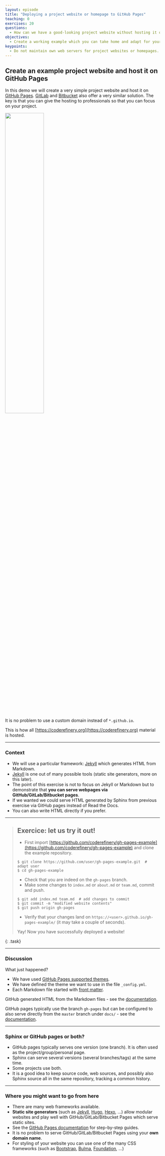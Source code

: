 ```yaml
---
layout: episode
title: "Deploying a project website or homepage to GitHub Pages"
teaching: 0
exercises: 20
questions:
  - How can we have a good-looking project website without hosting it ourselves?
objectives:
  - Create a working example which you can take home and adapt for your project.
keypoints:
  - Do not maintain own web servers for project websites or homepages.
---
```


## Create an example project website and host it on GitHub Pages

In this demo we will create a very simple project website and host it on [GitHub
Pages](https://pages.github.com/). [GitLab](https://about.gitlab.com/features/pages/) and [Bitbucket](https://confluence.atlassian.com/bitbucket/publishing-a-website-on-bitbucket-cloud-221449776.html) also offer a
very similar solution. The key is that you can give the hosting to
professionals so that you can focus on your project.

<img src="{{ site.baseurl }}/img/gh-pages.jpg" width="50%">

It is no problem to use a custom domain instead of `*.github.io`.

This is how all
[https://coderefinery.org](https://coderefinery.org)
material is hosted.

---

### Context

- We will use a particular framework: [Jekyll](https://jekyllrb.com) which generates HTML from Markdown.
- [Jekyll](https://jekyllrb.com) is one out of many possible tools (static site generators, more on this later).
- The point of this exercise is not to focus on Jekyll or Markdown but to demonstrate that
  **you can serve webpages via GitHub/GitLab/Bitbucket pages**.
- If we wanted we could serve HTML generated by Sphinx from previous exercise via GitHub pages instead
  of Read the Docs.
- You can also write HTML directly if you prefer.

---

> ## Exercice: let us try it out!
>
> - First import [https://github.com/coderefinery/gh-pages-example](https://github.com/coderefinery/gh-pages-example) and clone the example repository.
> ```shell
> $ git clone https://github.com/user/gh-pages-example.git  # adapt user
> $ cd gh-pages-example
> ```
> - Check that you are indeed on the `gh-pages` branch.
> - Make some changes to `index.md` or `about.md` or `team.md`, commit and push.
> ```shell
> $ git add index.md team.md  # add changes to commit
> $ git commit -m "modified website contents"
> $ git push origin gh-pages
> ```
> - Verify that your changes land on `https://<user>.github.io/gh-pages-example/` (it may take a couple of seconds).
>
> Yay! Now you have successfully deployed a website!
>
{: .task}

---

### Discussion

What just happened?
- We have used [GitHub Pages supported themes](https://pages.github.com/themes/).
- We have defined the theme we want to use in the file `_config.yml`.
- Each Markdown file started with [front matter](https://jekyllrb.com/docs/frontmatter/).

GitHub generated HTML from the Markdown files - see the
[documentation](https://help.github.com/articles/adding-a-jekyll-theme-to-your-github-pages-site/).

GitHub pages typically use the branch `gh-pages` but can be configured to also serve directly from the `master` branch
under `docs/` - see the [documentation](https://help.github.com/articles/configuring-a-publishing-source-for-github-pages/).

---

### Sphinx or GitHub pages or both?

- GitHub pages typically serves one version (one branch). It is often used as the project/group/personal page.
- Sphinx can serve several versions (several branches/tags) at the same time.
- Some projects use both.
- It is a good idea to keep source code, web sources, and possibly also Sphinx source all in the same repository, tracking a common history.

---

### Where you might want to go from here

- There are many web frameworks available.
- **Static site generators**
  (such as [Jekyll](https://jekyllrb.com), [Hugo](https://gohugo.io), [Hexo](https://hexo.io), ...)
  allow modular websites and play well with GitHub/GitLab/Bitbucket Pages which serve static sites.
- See the [GitHub Pages documentation](https://pages.github.com) for step-by-step guides.
- It is no problem to serve GitHub/GitLab/Bitbucket Pages using your **own domain name**.
- For styling of your website you can use one of the many CSS frameworks (such as [Bootstrap](http://getbootstrap.com),
  [Bulma](https://bulma.io), [Foundation](http://foundation.zurb.com), ...)
